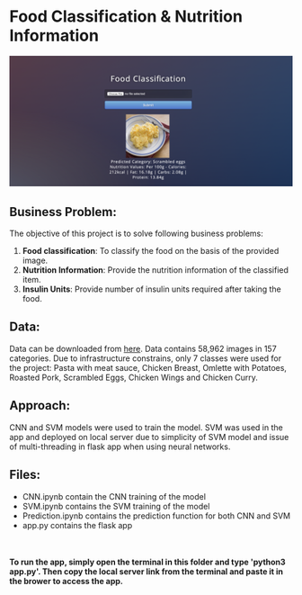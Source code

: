 # Food Classification & Nutrition Information
<img src="images/image-1.png">

## Business Problem:
The objective of this project is to solve following business problems:
1. **Food classification**: To classify the food on the basis of the provided image.
2. **Nutrition Information**: Provide the nutrition information of the classified item.
3. **Insulin Units**: Provide number of insulin units required after taking the food.

## Data:
Data can be downloaded from [here](https://drive.google.com/drive/folders/1ZWuq5x9qPbzMBXPTPaKl3P9aSNLL3q0d). Data contains 58,962 images in 157 categories. Due to infrastructure constrains, only 7 classes were used for the project: Pasta with meat sauce, Chicken Breast, Omlette with Potatoes, Roasted Pork, Scrambled Eggs, Chicken Wings and Chicken Curry.

## Approach:
CNN and SVM models were used to train the model. SVM was used in the app and deployed on local server due to simplicity of SVM model and issue of multi-threading in flask app when using neural networks. 

## Files:
* CNN.ipynb contain the CNN training of the model
* SVM.ipynb contains the SVM training of the model
* Prediction.ipynb contains the prediction function for both CNN and SVM
* app.py contains the flask app

<br><br>
**To run the app, simply open the terminal in this folder and type 'python3 app.py'. Then copy the local server link from the terminal and paste it in the brower to access the app.**